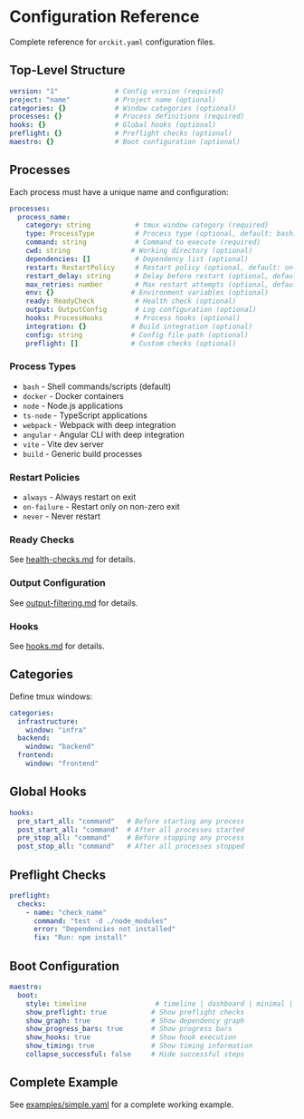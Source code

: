 # Configuration Reference

Complete reference for `orckit.yaml` configuration files.

## Top-Level Structure

```yaml
version: "1"              # Config version (required)
project: "name"           # Project name (optional)
categories: {}            # Window categories (optional)
processes: {}             # Process definitions (required)
hooks: {}                 # Global hooks (optional)
preflight: {}             # Preflight checks (optional)
maestro: {}               # Boot configuration (optional)
```

## Processes

Each process must have a unique name and configuration:

```yaml
processes:
  process_name:
    category: string           # tmux window category (required)
    type: ProcessType          # Process type (optional, default: bash)
    command: string            # Command to execute (required)
    cwd: string               # Working directory (optional)
    dependencies: []           # Dependency list (optional)
    restart: RestartPolicy     # Restart policy (optional, default: on-failure)
    restart_delay: string      # Delay before restart (optional, default: 5s)
    max_retries: number        # Max restart attempts (optional, default: 3)
    env: {}                   # Environment variables (optional)
    ready: ReadyCheck          # Health check (optional)
    output: OutputConfig       # Log configuration (optional)
    hooks: ProcessHooks        # Process hooks (optional)
    integration: {}           # Build integration (optional)
    config: string            # Config file path (optional)
    preflight: []             # Custom checks (optional)
```

### Process Types

- `bash` - Shell commands/scripts (default)
- `docker` - Docker containers
- `node` - Node.js applications
- `ts-node` - TypeScript applications
- `webpack` - Webpack with deep integration
- `angular` - Angular CLI with deep integration
- `vite` - Vite dev server
- `build` - Generic build processes

### Restart Policies

- `always` - Always restart on exit
- `on-failure` - Restart only on non-zero exit
- `never` - Never restart

### Ready Checks

See [health-checks.md](health-checks.md) for details.

### Output Configuration

See [output-filtering.md](output-filtering.md) for details.

### Hooks

See [hooks.md](hooks.md) for details.

## Categories

Define tmux windows:

```yaml
categories:
  infrastructure:
    window: "infra"
  backend:
    window: "backend"
  frontend:
    window: "frontend"
```

## Global Hooks

```yaml
hooks:
  pre_start_all: "command"   # Before starting any process
  post_start_all: "command"  # After all processes started
  pre_stop_all: "command"    # Before stopping any process
  post_stop_all: "command"   # After all processes stopped
```

## Preflight Checks

```yaml
preflight:
  checks:
    - name: "check_name"
      command: "test -d ./node_modules"
      error: "Dependencies not installed"
      fix: "Run: npm install"
```

## Boot Configuration

```yaml
maestro:
  boot:
    style: timeline                 # timeline | dashboard | minimal | quiet
    show_preflight: true           # Show preflight checks
    show_graph: true               # Show dependency graph
    show_progress_bars: true       # Show progress bars
    show_hooks: true               # Show hook execution
    show_timing: true              # Show timing information
    collapse_successful: false     # Hide successful steps
```

## Complete Example

See [examples/simple.yaml](../examples/simple.yaml) for a complete working example.
